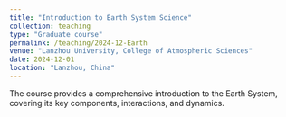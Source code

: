 ```yaml
---
title: "Introduction to Earth System Science"
collection: teaching
type: "Graduate course"
permalink: /teaching/2024-12-Earth
venue: "Lanzhou University, College of Atmospheric Sciences"
date: 2024-12-01
location: "Lanzhou, China"
---
```


The course provides a comprehensive introduction to the Earth System, covering its key components, interactions, and dynamics.​
